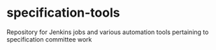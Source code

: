 # specification-tools
Repository for Jenkins jobs and various automation tools pertaining to specification committee work
